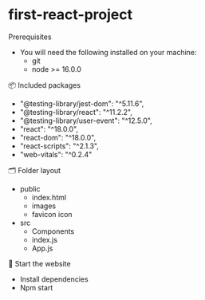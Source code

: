 # first-react-project

Prerequisites
- You will need the following installed on your machine:
  - git  
  - node >= 16.0.0

📦 Included packages
- "@testing-library/jest-dom": "^5.11.6",
- "@testing-library/react": "^11.2.2",
- "@testing-library/user-event": "^12.5.0",
- "react": "^18.0.0",
- "react-dom": "^18.0.0",
- "react-scripts": "^2.1.3",
- "web-vitals": "^0.2.4"

🗂 Folder layout
- public
  - index.html
  - images
  - favicon icon
- src
  - Components
  - index.js
  - App.js

🏁 Start the website
- Install dependencies
- Npm start
